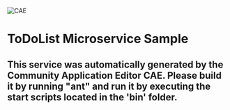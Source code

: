 ![CAE](https://github.com/CAE-Community-Application-Editor/microservice-ToDoList-Microservice-Sample/blob/master/img/logo.png)  

ToDoList Microservice Sample
===================


This service was automatically generated by the Community Application Editor CAE. Please build it by running "ant" and run it by executing the start scripts located in the 'bin' folder.
---------------
